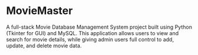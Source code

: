 # MovieMaster
A full-stack Movie Database Management System project built using Python (Tkinter for GUI) and MySQL. This application allows users to view and search for movie details, while giving admin users full control to add, update, and delete movie data.
